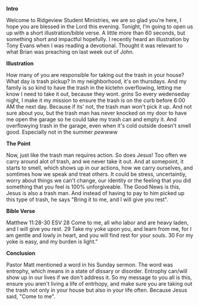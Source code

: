 **Intro**

Welcome to Ridgeview Student Ministries, we are so glad you’re here, I hope you are blessed in the Lord this evening. Tonight, I’m going to open us up with a short illustration/bible verse. A little more than 60 seconds, but something short and impactful hopefully. I recently heard an illustration by Tony Evans when I was reading a devotional. Thought it was relevant to what Brian was preaching on last week out of John.  


**Illustration**

How many of you are responsible for taking out the trash in your house? What day is trash pickup? In my neighborhood, it's on thursdays. And my family is so kind to have the trash in the kictehn overflowing, letting me know I need to take it out, because they wont. *grins* So every wedenseday night, I make it my mission to ensure the trash is on the curb before 6:00 AM the next day. Because if its' not, the trash man won't pick it up. And not sure about you, but the trash man has never knocked on my door to have me open the garage so he could take my trash can and empty it. And overflowying trash in the garage, even when it's cold outside doesn't smell good. Especially not in the summer *pewwww*

**The Point**

Now, just like the trash man requires action. So does Jesus! Too often we carry around alot of trash, and we never take it out. And at somepoint, it starts to smell, which shows up in our actions, how we carry ourselves, and somtimes how we speak and treat others. It could be stress, uncertaintiy, worry about things we can't change, our identity or the feeling that you did something that you feel is 100% unforgiveable. The Good News is this, Jesus is also a trash man. And instead of having to pay to him picked up this type of trash, he says "Bring it to me, and I will give you rest". 

**Bible Verse**

Matthew 11:28-30 ESV
28 Come to me, all who labor and are heavy laden, and I will give you rest. 29 Take my yoke upon you, and learn from me, for I am gentle and lowly in heart, and you will find rest for your souls. 30 For my yoke is easy, and my burden is light.”

**Conclusion**

Pastor Matt mentioned a word in his Sunday sermon. The word was entrophy, which means in a state of dissary or disorder. Entrophy can/will show up in our lives if we don't address it. So my message to you all is this, ensure you aren't living a life of entrhopy, and make sure  you are taking out the trash not only in your house but also in your life often. Because Jesus said, "Come to me". 

